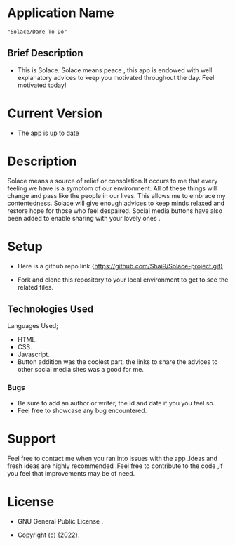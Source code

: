 # Application Name
    "Solace/Dare To Do"

## Brief Description
 - This is Solace. Solace means peace , this app is endowed with well explanatory advices to keep you motivated throughout the day. Feel motivated today!
 
# Current Version
 - The app is up to date

# Description
 Solace means a source of relief or consolation.It occurs to me that every feeling we have is a symptom of our environment. All of these things will change and pass like the people in our lives. This allows me to embrace my contentedness.
 Solace will give enough advices to keep minds relaxed and restore hope for those who feel despaired. Social media buttons have also been added to enable sharing with your lovely ones .
 
# Setup
* Here is a github repo link {https://github.com/Shai9/Solace-project.git}
- Fork and clone this repository to your local environment to get to see the related files.

## Technologies Used
Languages Used;
   -  HTML.
   -  CSS.
   -  Javascript.
   -  Button addition was the coolest part, the links to share the advices to other social media sites was a good for me.

### Bugs
 - Be sure to add an author or writer, the Id and date if you you feel so.
 - Feel free to showcase any bug encountered.

# Support

 Feel free to contact me when you ran into issues with the app .Ideas  and fresh ideas are highly recommended .Feel free to contribute to the code ,if you feel that improvements may be of need.

# License
*  GNU General Public License .
-  Copyright (c) {2022}.

